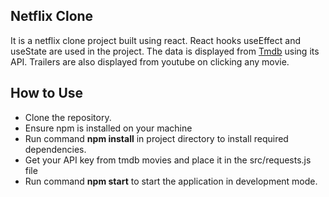 ## Netflix Clone

It is a netflix clone project built using react. React hooks useEffect and useState are used in the project. The data is displayed from [Tmdb](https://www.themoviedb.org/) using its API. Trailers are also displayed from youtube on clicking any movie. 

## How to Use

- Clone the repository.
- Ensure npm is installed on your machine
- Run command **npm install** in project directory to install required dependencies.
- Get your API key from tmdb movies and place it in the src/requests.js file
- Run command **npm start** to start the application in development mode.

